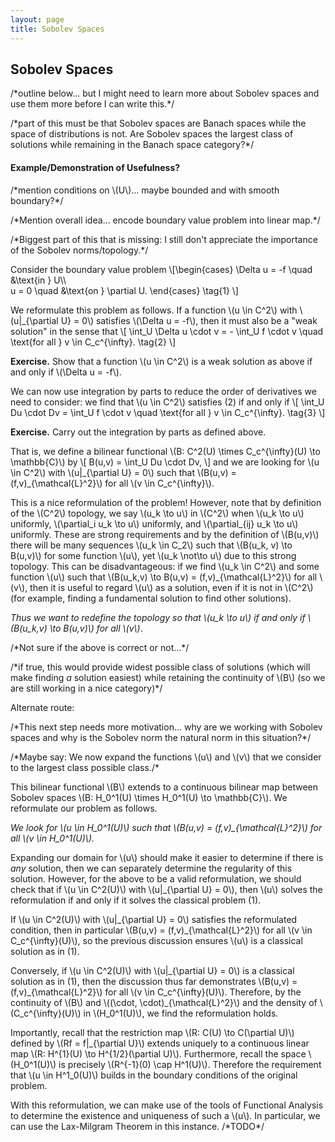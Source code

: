 ```yaml
---
layout: page
title: Sobolev Spaces
---
```


## Sobolev Spaces

/\*outline below... but I might need to learn more about Sobolev spaces and use them more before I can write this.\*/

/\*part of this must be that Sobolev spaces are Banach spaces while the space of distributions is not. Are Sobolev spaces the largest class of solutions while remaining in the Banach space category?*/

#### Example/Demonstration of Usefulness?

/\*mention conditions on \\(U\\)... maybe bounded and with smooth boundary?\*/

/\*Mention overall idea... encode boundary value problem into linear map.\*/

/\*Biggest part of this that is missing: I still don't appreciate the importance of the Sobolev norms/topology.\*/

Consider the boundary value problem
\\[\begin{cases}
    \Delta u = -f \quad &\text{in } U\\\\\
    u = 0 \quad &\text{on } \partial U.
\end{cases}
\tag{1}
\\]

We reformulate this problem as follows. If a function \\(u \in C^2\\) with \\(u\|_{\partial U} = 0\\) satisfies \\(\Delta u = -f\\), then it must also be a "weak solution" in the sense that
\\[
    \int_U \Delta u \cdot v = - \int_U f \cdot v \quad \text{for all } v \in C_c^{\infty}.
    \tag{2}
\\]

**Exercise.** Show that a function \\(u \in C^2\\) is a weak solution as above if and only if \\(\Delta u = -f\\).

We can now use integration by parts to reduce the order of derivatives we need to consider: we find that \\(u \in C^2\\) satisfies (2) if and only if
\\[
    \int_U Du \cdot Dv = \int_U f \cdot v \quad \text{for all } v \in C_c^{\infty}.
    \tag{3}
\\]

**Exercise.** Carry out the integration by parts as defined above.

That is, we define a bilinear functional \\(B: C^2(U) \times C_c^{\infty}(U) \to \mathbb{C}\\) by
\\[
    B(u,v) = \int_U Du \cdot Dv,
\\]
and we are looking for \\(u \in C^2\\) with \\(u\|\_{\partial U} = 0\\) such that \\(B(u,v) = (f,v)\_{\mathcal{L}^2}\\) for all \\(v \in C\_c^{\infty}\\).

This is a nice reformulation of the problem! However, note that by definition of the \\(C^2\\) topology, we say \\(u_k \to u\\) in \\(C^2\\) when \\(u_k \to u\\) uniformly, \\(\partial_i u_k \to u\\) uniformly, and \\(\partial_{ij} u_k \to u\\) uniformly. These are strong requirements and by the definition of \\(B(u,v)\\) there will be many sequences \\(u_k \in C_2\\) such that \\(B(u_k, v) \to B(u,v)\\) for some function \\(u\\), yet \\(u_k \not\to u\\) due to this strong topology. This can be disadvantageous: if we find \\(u_k \in C^2\\) and some function \\(u\\) such that \\(B(u_k,v) \to B(u,v) = (f,v)_{\mathcal{L}^2}\\) for all \\(v\\), then it is useful to regard \\(u\\) as a solution, even if it is not in \\(C^2\\) (for example, finding a fundamental solution to find other solutions). 

*Thus we want to redefine the topology so that \\(u_k \to u\\) if and only if \\(B(u_k,v) \to B(u,v)\\) for all \\(v\\)*.

/\*Not sure if the above is correct or not...\*/

/\*if true, this would provide widest possible class of solutions (which will make finding *a* solution easiest) while retaining the continuity of \\(B\\) (so we are still working in a nice category)\*/

Alternate route:

/\*This next step needs more motivation... why are we working with Sobolev spaces and why is the Sobolev norm the natural norm in this situation?\*/

/\*Maybe say: We now expand the functions \\(u\\) and \\(v\\) that we consider to the largest class possible class./\*

This bilinear functional \\(B\\) extends to a continuous bilinear map between Sobolev spaces \\(B: H_0^1(U) \times H_0^1(U) \to \mathbb{C}\\). We reformulate our problem as follows.

*We look for \\(u \in H\_0^1(U)\\) such that \\(B(u,v) = (f,v)_{\mathcal{L}^2}\\) for all \\(v \in H_0^1(U)\\).*

Expanding our domain for \\(u\\) should make it easier to determine if there is *any* solution, then we can separately determine the regularity of this solution. However, for the above to be a valid reformulation, we should check that if \\(u \in C^2(U)\\) with \\(u\|_{\partial U} = 0\\), then \\(u\\) solves the reformulation if and only if it solves the classical problem (1).

If \\(u \in C^2(U)\\) with \\(u\|\_{\partial U} = 0\\) satisfies the reformulated condition, then in particular \\(B(u,v) = (f,v)_{\mathcal{L}^2}\\) for all \\(v \in C_c^{\infty}(U)\\), so the previous discussion ensures \\(u\\) is a classical solution as in (1).

Conversely, if \\(u \in C^2(U)\\) with \\(u\|\_{\partial U} = 0\\) is a classical solution as in (1), then the discussion thus far demonstrates \\(B(u,v) = (f,v)\_{\mathcal{L}^2}\\) for all \\(v \in C\_c^{\infty}(U)\\). Therefore, by the continuity of \\(B\\) and \\((\cdot, \cdot)\_{\mathcal{L}^2}\\) and the density of \\(C\_c^{\infty}(U)\\) in \\(H_0^1(U)\\), we find the reformulation holds.

Importantly, recall that the restriction map \\(R: C(U) \to C(\partial U)\\) defined by \\(Rf = f\|\_{\partial U}\\) extends uniquely to a continuous linear map \\(R: H^{1}(U) \to H^{1/2}(\partial U)\\). Furthermore, recall the space \\(H_0^1(U)\\) is precisely \\(R^{-1}(0) \cap H^1(U)\\). Therefore the requirement that \\(u \in H^1_0(U)\\) builds in the boundary conditions of the original problem.

With this reformulation, we can make use of the tools of Functional Analysis to determine the existence and uniqueness of such a \\(u\\). In particular, we can use the Lax-Milgram Theorem in this instance. /\*TODO\*/

